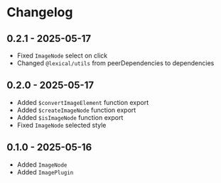 # Changelog

## 0.2.1 - 2025-05-17

- Fixed `ImageNode` select on click
- Changed `@lexical/utils` from peerDependencies to dependencies

## 0.2.0 - 2025-05-17

- Added `$convertImageElement` function export
- Added `$createImageNode` function export
- Added `$isImageNode` function export
- Fixed `ImageNode` selected style

## 0.1.0 - 2025-05-16

- Added `ImageNode`
- Added `ImagePlugin`
